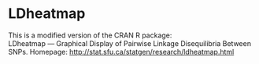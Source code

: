# LDheatmap
This is a modified version of the CRAN R package:  LDheatmap — Graphical Display of Pairwise Linkage Disequilibria Between SNPs. Homepage: http://stat.sfu.ca/statgen/research/ldheatmap.html  
